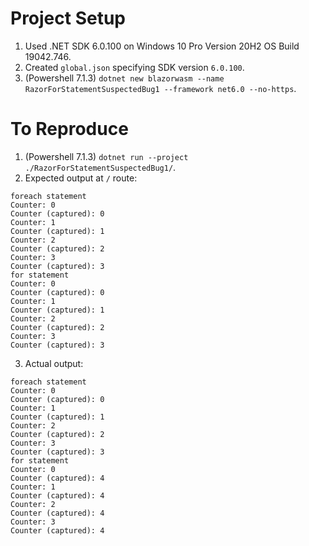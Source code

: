 # Project Setup

1. Used .NET SDK 6.0.100 on Windows 10 Pro Version 20H2 OS Build 19042.746.
2. Created `global.json` specifying SDK version `6.0.100`.
3. (Powershell 7.1.3) `dotnet new blazorwasm --name RazorForStatementSuspectedBug1 --framework net6.0 --no-https`.

# To Reproduce
1. (Powershell 7.1.3) `dotnet run --project ./RazorForStatementSuspectedBug1/`.
2. Expected output at `/` route:
```
foreach statement
Counter: 0
Counter (captured): 0
Counter: 1
Counter (captured): 1
Counter: 2
Counter (captured): 2
Counter: 3
Counter (captured): 3
for statement
Counter: 0
Counter (captured): 0
Counter: 1
Counter (captured): 1
Counter: 2
Counter (captured): 2
Counter: 3
Counter (captured): 3
```
3. Actual output:
```
foreach statement
Counter: 0
Counter (captured): 0
Counter: 1
Counter (captured): 1
Counter: 2
Counter (captured): 2
Counter: 3
Counter (captured): 3
for statement
Counter: 0
Counter (captured): 4
Counter: 1
Counter (captured): 4
Counter: 2
Counter (captured): 4
Counter: 3
Counter (captured): 4
```
